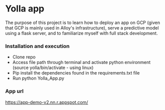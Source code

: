 # Yolla app 

The purpose of this project is to learn how to deploy an app on GCP (given that GCP is mainly used
in Alloy's infrastructure), serve a predictive model using a flask server, and to familiarize myself with full stack development.


### Installation and execution

* Clone repo
* Access file path through terminal and activate python environment (source yolla/bin/activate - using linux)
* Pip install the dependencies found in the requirements.txt file
* Run python Yolla_App.py

### App url
https://app-demo-v2.nn.r.appspot.com/
